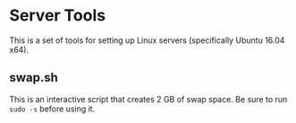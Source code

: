 # Server Tools
This is a set of tools for setting up Linux servers (specifically Ubuntu 16.04 x64).

## swap.sh
This is an interactive script that creates 2 GB of swap space. Be sure to run `sudo -s` before using it.
